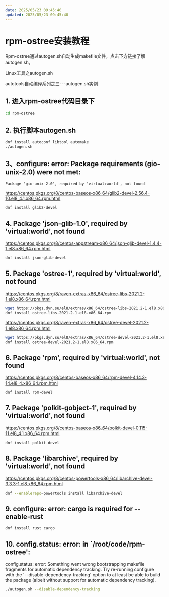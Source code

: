 ```yaml
---
date: 2025/05/23 09:45:40
updated: 2025/05/23 09:45:40
---
```


# rpm-ostree安装教程

Rpm-ostree通过autogen.sh自动生成makefile文件，点击下方链接了解autogen.sh。

Linux工具之autogen.sh

autotools自动编译系列之三---autogen.sh实例

## 1. 进入rpm-ostree代码目录下

```bash
cd rpm-ostree
```

## 2. 执行脚本autogen.sh

```bash
dnf install autoconf libtool automake
./autogen.sh
```

## 3、configure: error: Package requirements (gio-unix-2.0) were not met:

```text
Package 'gio-unix-2.0', required by 'virtual:world', not found
```

https://centos.pkgs.org/8/centos-baseos-x86_64/glib2-devel-2.56.4-10.el8_4.1.x86_64.rpm.html

```bash
dnf install glib2-devel
```

## 4. Package 'json-glib-1.0', required by 'virtual:world', not found

https://centos.pkgs.org/8/centos-appstream-x86_64/json-glib-devel-1.4.4-1.el8.x86_64.rpm.html

```bash
dnf install json-glib-devel
```

## 5. Package 'ostree-1', required by 'virtual:world', not found

https://centos.pkgs.org/8/raven-extras-x86_64/ostree-libs-2021.2-1.el8.x86_64.rpm.html

```bash
wget https://pkgs.dyn.su/el8/extras/x86_64/ostree-libs-2021.2-1.el8.x86_64.rpm
dnf install ostree-libs-2021.2-1.el8.x86_64.rpm
``` 

https://centos.pkgs.org/8/raven-extras-x86_64/ostree-devel-2021.2-1.el8.x86_64.rpm.html

```bash
wget https://pkgs.dyn.su/el8/extras/x86_64/ostree-devel-2021.2-1.el8.x86_64.rpm
dnf install ostree-devel-2021.2-1.el8.x86_64.rpm
```

## 6. Package 'rpm', required by 'virtual:world', not found

https://centos.pkgs.org/8/centos-baseos-x86_64/rpm-devel-4.14.3-14.el8_4.x86_64.rpm.html

```bash
dnf install rpm-devel
```

## 7. Package 'polkit-gobject-1', required by 'virtual:world', not found

https://centos.pkgs.org/8/centos-baseos-x86_64/polkit-devel-0.115-11.el8_4.1.x86_64.rpm.html

```bash
dnf install polkit-devel
```

## 8. Package 'libarchive', required by 'virtual:world', not found

https://centos.pkgs.org/8/centos-powertools-x86_64/libarchive-devel-3.3.3-1.el8.x86_64.rpm.html

```bash
dnf --enablerepo=powertools install libarchive-devel
```

## 9. configure: error: cargo is required for --enable-rust

```bash
dnf install rust cargo
```

## 10. config.status: error: in `/root/code/rpm-ostree':

config.status: error: Something went wrong bootstrapping makefile fragments
    for automatic dependency tracking.  Try re-running configure with the
    '--disable-dependency-tracking' option to at least be able to build
    the package (albeit without support for automatic dependency tracking).

```bash
./autogen.sh --disable-dependency-tracking
```
